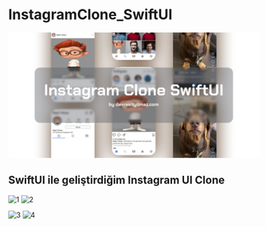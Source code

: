 # InstagramClone_SwiftUI

![ss](https://github.com/mrasityilmaz/InstagramClone_SwiftUI/blob/main/preview.png)

## SwiftUI ile geliştirdiğim Instagram UI Clone


![1](https://user-images.githubusercontent.com/81583706/152536322-801a4d5d-9078-4edb-857a-8b0fb28abf44.png) 
![2](https://user-images.githubusercontent.com/81583706/152536437-2ac04767-687d-49c6-8272-b4cbb9021eda.png)

![3](https://user-images.githubusercontent.com/81583706/152536523-7b44cbbb-6b27-4a50-a136-2e2008335760.png) ![4](https://user-images.githubusercontent.com/81583706/152536529-f9867457-e951-4211-93d9-14a65a15e95e.png)
